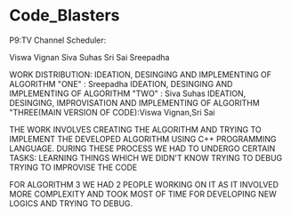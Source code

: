 # Code_Blasters
P9:TV Channel Scheduler:

Viswa Vignan
Siva Suhas
Sri Sai
Sreepadha

WORK DISTRIBUTION:
IDEATION, DESINGING AND IMPLEMENTING OF ALGORITHM "ONE" : Sreepadha
IDEATION, DESINGING AND IMPLEMENTING OF ALGORITHM "TWO" : Siva Suhas
IDEATION, DESINGING, IMPROVISATION AND IMPLEMENTING OF ALGORITHM "THREE(MAIN VERSION OF CODE):Viswa Vignan,Sri Sai

THE WORK INVOLVES CREATING THE ALGORITHM AND TRYING TO IMPLEMENT THE DEVELOPED ALGORITHM USING C++ PROGRAMMING LANGUAGE. DURING THESE PROCESS WE HAD TO UNDERGO CERTAIN TASKS:
LEARNING THINGS WHICH WE DIDN'T KNOW
TRYING TO DEBUG
TRYING TO IMPROVISE THE CODE

FOR ALGORITHM 3 WE HAD 2 PEOPLE WORKING ON IT AS IT INVOLVED MORE COMPLEXITY AND TOOK MOST OF TIME FOR DEVELOPING NEW LOGICS AND TRYING TO DEBUG.

